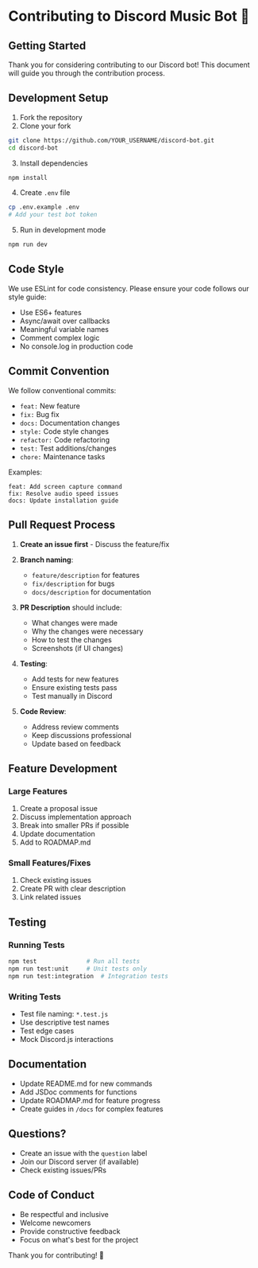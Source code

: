 # Contributing to Discord Music Bot 🤝

## Getting Started

Thank you for considering contributing to our Discord bot! This document will guide you through the contribution process.

## Development Setup

1. Fork the repository
2. Clone your fork
```bash
git clone https://github.com/YOUR_USERNAME/discord-bot.git
cd discord-bot
```

3. Install dependencies
```bash
npm install
```

4. Create `.env` file
```bash
cp .env.example .env
# Add your test bot token
```

5. Run in development mode
```bash
npm run dev
```

## Code Style

We use ESLint for code consistency. Please ensure your code follows our style guide:

- Use ES6+ features
- Async/await over callbacks
- Meaningful variable names
- Comment complex logic
- No console.log in production code

## Commit Convention

We follow conventional commits:

- `feat:` New feature
- `fix:` Bug fix
- `docs:` Documentation changes
- `style:` Code style changes
- `refactor:` Code refactoring
- `test:` Test additions/changes
- `chore:` Maintenance tasks

Examples:
```
feat: Add screen capture command
fix: Resolve audio speed issues
docs: Update installation guide
```

## Pull Request Process

1. **Create an issue first** - Discuss the feature/fix
2. **Branch naming**:
   - `feature/description` for features
   - `fix/description` for bugs
   - `docs/description` for documentation

3. **PR Description** should include:
   - What changes were made
   - Why the changes were necessary
   - How to test the changes
   - Screenshots (if UI changes)

4. **Testing**:
   - Add tests for new features
   - Ensure existing tests pass
   - Test manually in Discord

5. **Code Review**:
   - Address review comments
   - Keep discussions professional
   - Update based on feedback

## Feature Development

### Large Features
1. Create a proposal issue
2. Discuss implementation approach
3. Break into smaller PRs if possible
4. Update documentation
5. Add to ROADMAP.md

### Small Features/Fixes
1. Check existing issues
2. Create PR with clear description
3. Link related issues

## Testing

### Running Tests
```bash
npm test              # Run all tests
npm run test:unit     # Unit tests only
npm run test:integration  # Integration tests
```

### Writing Tests
- Test file naming: `*.test.js`
- Use descriptive test names
- Test edge cases
- Mock Discord.js interactions

## Documentation

- Update README.md for new commands
- Add JSDoc comments for functions
- Update ROADMAP.md for feature progress
- Create guides in `/docs` for complex features

## Questions?

- Create an issue with the `question` label
- Join our Discord server (if available)
- Check existing issues/PRs

## Code of Conduct

- Be respectful and inclusive
- Welcome newcomers
- Provide constructive feedback
- Focus on what's best for the project

Thank you for contributing! 🎉